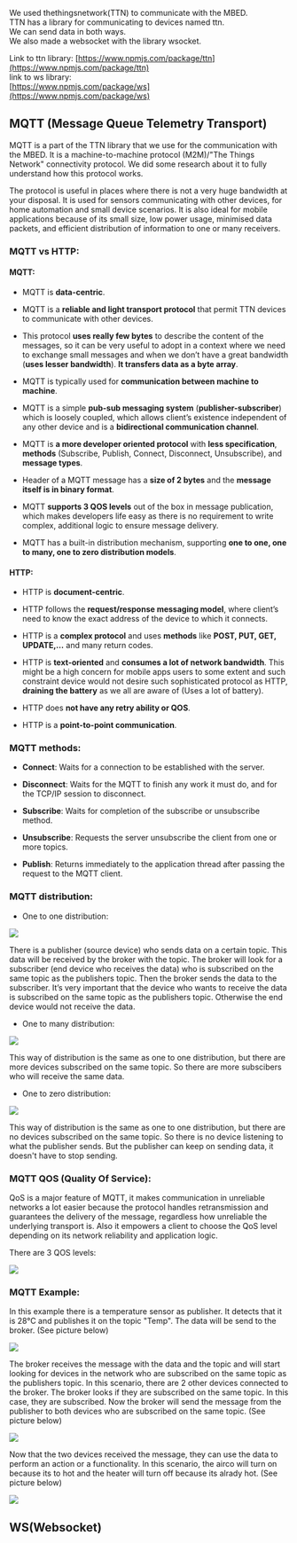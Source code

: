 We used thethingsnetwork\(TTN\) to communicate with the MBED.  
TTN has a library for communicating to devices named ttn.  
We can send data in both ways.  
We also made a websocket with the library wsocket.

Link to ttn library: [https://www.npmjs.com/package/ttn](https://www.npmjs.com/package/ttn)  
link to ws library:  
[https://www.npmjs.com/package/ws](https://www.npmjs.com/package/ws)

## **MQTT \(Message Queue Telemetry Transport\)**

MQTT is a part of the TTN library that we use for the communication with the MBED. It is a machine-to-machine protocol \(M2M\)/"The Things Network" connectivity protocol. We did some research about it to fully understand how this protocol works.

The protocol is useful in places where there is not a very huge bandwidth at your disposal. It is used for sensors communicating with other devices, for home automation and small device scenarios. It is also ideal for mobile applications because of its small size, low power usage, minimised data packets, and efficient distribution of information to one or many receivers.

### MQTT vs HTTP:

#### MQTT:

* MQTT is **data-centric**.

* MQTT is a **reliable and light transport protocol** that permit TTN devices to communicate with other devices.

* This protocol **uses really few bytes** to describe the content of the messages, so it can be very useful to adopt in a context where we need to exchange small messages and when we don’t have a great bandwidth \(**uses lesser bandwidth**\). **It transfers data as a byte array**.

* MQTT is typically used for **communication between machine to machine**.

* MQTT is a simple **pub-sub messaging system** \(**publisher-subscriber**\) which is loosely coupled, which allows client’s existence independent of any other device and is a **bidirectional communication channel**.

* MQTT is **a more developer oriented protocol** with **less specification**, **methods** \(Subscribe, Publish, Connect, Disconnect, Unsubscribe\), and **message types**.

* Header of a MQTT message has a **size of 2 bytes** and the **message itself is in binary format**.

* MQTT **supports 3 QOS levels** out of the box in message publication, which makes developers life easy as there is no requirement to write complex, additional logic to ensure message delivery.

* MQTT has a built-in distribution mechanism, supporting **one to one, one to many, one to zero distribution models**.

#### HTTP:

* HTTP is **document-centric**.

* HTTP follows the **request/response messaging model**, where client’s need to know the exact address of the device to which it connects.

* HTTP is a **complex protocol** and uses **methods** like **POST, PUT, GET, UPDATE,…** and many return codes.

* HTTP is **text-oriented** and **consumes a lot of network bandwidth**. This might be a high concern for mobile apps users to some extent and such constraint device would not desire such sophisticated protocol as HTTP, **draining the battery** as we all are aware of \(Uses a lot of battery\).

* HTTP does **not have any retry ability or QOS**.

* HTTP is a **point-to-point communication**.

### MQTT methods:

* **Connect**: Waits for a connection to be established with the server.

* **Disconnect**: Waits for the MQTT to finish any work it must do, and for the TCP/IP session to disconnect.

* **Subscribe**: Waits for completion of the subscribe or unsubscribe method.

* **Unsubscribe**: Requests the server unsubscribe the client from one or more topics.

* **Publish**: Returns immediately to the application thread after passing the request to the MQTT client.

### MQTT distribution:

* One to one distribution:  

![](/assets/dist1.png)

There is a publisher \(source device\) who sends data on a certain topic. This data will be received by the broker with the topic. The broker will look for a subscriber \(end device who receives the data\) who is subscribed on the same topic as the publishers topic. Then the broker sends the data to the subscriber. It’s very important that the device who wants to receive the data is subscribed on the same topic as the publishers topic. Otherwise the end device would not receive the data.

* One to many distribution:

![](/assets/dist2.png)

This way of distribution is the same as one to one distribution, but there are more devices subscribed on the same topic. So there are more subscibers who will receive the same data.

* One to zero distribution:

![](/assets/dist3.png)

This way of distribution is the same as one to one distribution, but there are no devices subscribed on the same topic. So there is no device listening to what the publisher sends. But the publisher can keep on sending data, it doesn't have to stop sending.

### MQTT QOS \(Quality Of Service\):

QoS is a major feature of MQTT, it makes communication in unreliable networks a lot easier because the protocol handles retransmission and guarantees the delivery of the message, regardless how unreliable the underlying transport is. Also it empowers a client to choose the QoS level depending on its network reliability and application logic.

There are 3 QOS levels:

![](/assets/QOS.png)

### MQTT Example:

In this example there is a temperature sensor as publisher. It detects that it is 28°C and publishes it on the topic "Temp". The data will be send to the broker. \(See picture below\)

![](/assets/MQTT_example2.png)

The broker receives the message with the data and the topic and will start looking for devices in the network who are subscribed on the same topic as the publishers topic. In this scenario, there are 2 other devices connected to the broker. The broker looks if they are subscribed on the same topic. In this case, they are subscribed. Now the broker will send the message from the publisher to both devices who are subscribed on the same topic. \(See picture below\) 

![](/assets/MQTT_example3.png)

Now that the two devices received the message, they can use the data to perform an action or a functionality. In this scenario, the airco will turn on because its to hot and the heater will turn off because its alrady hot. \(See picture below\)

![](/assets/MQTT_example1.png)

## **WS\(Websocket\)**



